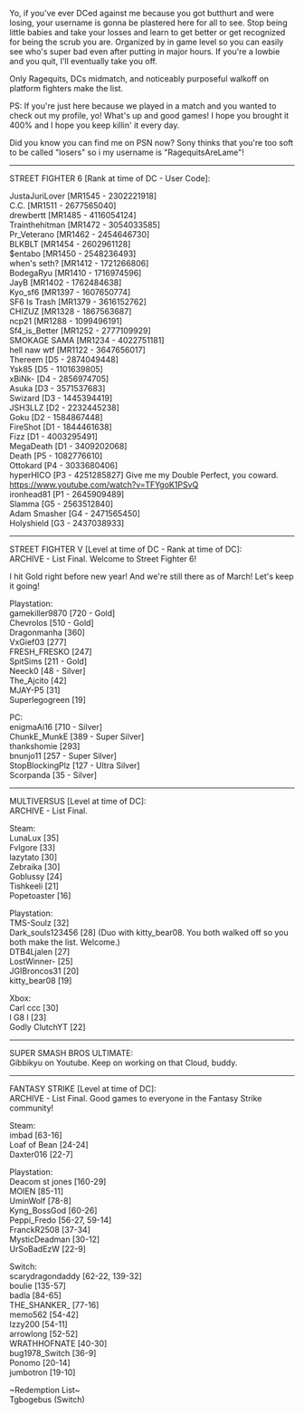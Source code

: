 Yo, if you've ever DCed against me because you got butthurt and were losing, your username is gonna be plastered here for all to see. Stop being little babies and take your losses and learn to get better or get recognized for being the scrub you are. Organized by in game level so you can easily see who's super bad even after putting in major hours. If you're a lowbie and you quit, I'll eventually take you off.

Only Ragequits, DCs midmatch, and noticeably purposeful walkoff on platform fighters make the list.

PS: If you're just here because we played in a match and you wanted to check out my profile, yo! What's up and good games! I hope you brought it 400% and I hope you keep killin' it every day. 

Did you know you can find me on PSN now? Sony thinks that you're too soft to be called "losers" so i my username is "RagequitsAreLame"!

___


STREET FIGHTER 6 [Rank at time of DC - User Code]:


JustaJuriLover [MR1545 - 2302221918]  
C.C. [MR1511 - 2677565040]  
drewbertt [MR1485 - 4116054124]  
Trainthehitman [MR1472 - 3054033585]  
Pr_Veterano [MR1462 - 2454646730]  
BLKBLT [MR1454 - 2602961128]  
$entabo [MR1450 - 2548236493]  
when's seth? [MR1412 - 1721266806]  
BodegaRyu [MR1410 - 1716974596]  
JayB [MR1402 - 1762484638]  
Kyo_sf6 [MR1397 - 1607650774]  
SF6 Is Trash [MR1379 - 3616152762]  
CHIZUZ [MR1328 - 1867563687]  
ncp21 [MR1288 - 1099496191]  
Sf4_is_Better [MR1252 - 2777109929]  
SMOKAGE SAMA [MR1234 - 4022751181]  
hell naw wtf [MR1122 - 3647656017]  
Thereem [D5 - 2874049448]  
Ysk85 [D5 - 1101639805]  
xBiNk- [D4 - 2856974705]  
Asuka [D3 - 3571537683]  
Swizard [D3 - 1445394419]  
JSH3LLZ [D2 - 2232445238]  
Goku [D2 - 1584867448]  
FireShot [D1 - 1844461638]  
Fizz [D1 - 4003295491]  
MegaDeath [D1 - 3409202068]  
Death [P5 - 1082776610]  
Ottokard [P4 - 3033680406]  
hyperHICO [P3 - 4251285827] Give me my Double Perfect, you coward. https://www.youtube.com/watch?v=TFYgoK1PSvQ  
ironhead81 [P1 - 2645909489]  
Slamma [G5 - 2563512840]  
Adam Smasher [G4 - 2471565450]  
Holyshield [G3 - 2437038933]  
 

___



STREET FIGHTER V [Level at time of DC - Rank at time of DC]:  
ARCHIVE - List Final. Welcome to Street Fighter 6!

I hit Gold right before new year! And we're still there as of March! Let's keep it going!

Playstation:  
gamekiller9870 [720 - Gold]  
Chevrolos [510 - Gold]  
Dragonmanha [360]  
VxGief03 [277]  
FRESH_FRESKO [247]  
SpitSims [211 - Gold]  
Neeck0 [48 - Silver]  
The_Ajcito [42]  
MJAY-P5 [31]  
Superlegogreen [19]  
  
PC:  
enigmaAi16 [710 - Silver]   
ChunkE_MunkE [389 - Super Silver]  
thankshomie [293]  
bnunjo11 [257 - Super Silver]  
StopBlockingPlz [127 - Ultra Silver]   
Scorpanda [35 - Silver]  

___  



MULTIVERSUS [Level at time of DC]:   
ARCHIVE - List Final.  

Steam:  
LunaLux [35]  
Fvlgore [33]  
lazytato [30]  
Zebraika [30]  
Goblussy [24]  
Tishkeeli [21]  
Popetoaster [16]  

Playstation:  
TMS-Soulz [32]  
Dark_souls123456 [28] (Duo with kitty_bear08. You both walked off so you both make the list. Welcome.)  
DTB4Ljalen [27]  
LostWinner- [25]  
JGIBroncos31 [20]  
kitty_bear08 [19]  
  
Xbox:  
Carl ccc [30]  
l G8 l   [23]  
Godly ClutchYT [22]  



___


SUPER SMASH BROS ULTIMATE:  
Gibbikyu on Youtube. Keep on working on that Cloud, buddy.


___



FANTASY STRIKE [Level at time of DC]:   
ARCHIVE - List Final. Good games to everyone in the Fantasy Strike community!  

Steam:  
imbad [63-16]   
Loaf of Bean [24-24]  
Daxter016 [22-7]  
  
Playstation:  
Deacom st jones [160-29]  
MOIEN [85-11]  
UminWolf [78-8]  
Kyng_BossGod [60-26]   
Peppi_Fredo [56-27, 59-14]   
FranckR2508 [37-34]  
MysticDeadman [30-12]   
UrSoBadEzW [22-9]   

Switch:  
scarydragondaddy [62-22, 139-32]   
boulie [135-57]  
badla [84-65]  
THE_SHANKER_ [77-16]  
memo562 [54-42]  
Izzy200 [54-11]  
arrowlong [52-52]  
WRATHHOFNATE [40-30]  
bug1978_Switch [36-9]  
Ponomo [20-14]  
jumbotron [19-10]  




\~Redemption List~  
Tgbogebus (Switch)
